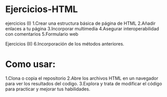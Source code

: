 # Ejercicios-HTML

 ejercicios (I)
1.Crear una estructura básica de página de HTML
2.Añadir enlaces a tu página
3.Incorporar multimedia
4.Asegurar interoperabilidad con comentarios
5.Formulario web

 Ejercicios (II)
6.Incorporación de los métodos anteriores.

# Como usar:
1.Clona o copia el repositorio
2.Abre los archivos HTML en un navegador para ver los resultados del codigo.
3.Explora y trata de modificar el código para practicar y mejorar tus habilidades.
